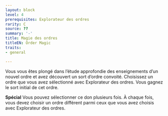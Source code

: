 ```yaml
---
layout: block
level: 4
prerequisites: Explorateur des ordres
rarity: C
source: ??
summary: '-'
title: Magie des ordres
titleEN: Order Magic
traits:
- general

---
```


<p>Vous vous êtes plongé dans l’étude approfondie des enseignements d’un nouvel ordre et avez découvert un sort d’ordre convoité. Choisissez un ordre que vous avez sélectionné avec Explorateur des ordres. Vous gagnez le sort initial de cet ordre.</p>
<p><strong>Spécial</strong> Vous pouvez sélectionner ce don plusieurs fois. À chaque fois, vous devez choisir un ordre différent parmi ceux que vous avez choisis avec Explorateur des ordres.</p>